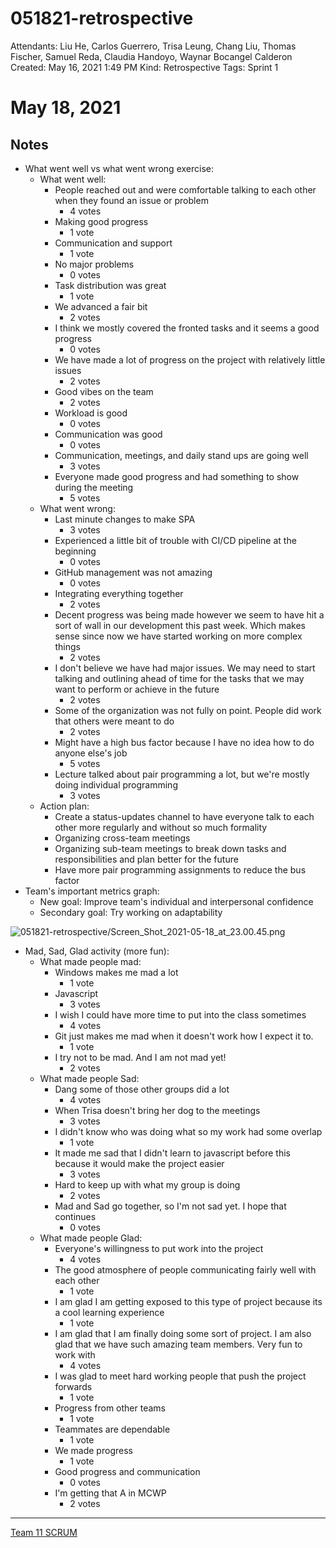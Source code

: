 # 051821-retrospective

Attendants: Liu He, Carlos Guerrero, Trisa Leung, Chang Liu, Thomas Fischer, Samuel Reda, Claudia Handoyo, Waynar Bocangel Calderon
Created: May 16, 2021 1:49 PM
Kind: Retrospective
Tags: Sprint 1

# May 18, 2021

## Notes

- What went well vs what went wrong exercise:
    - What went well:
        - People reached out and were comfortable talking to each other when they found an issue or problem
            - 4 votes
        - Making good progress
            - 1 vote
        - Communication and support
            - 1 vote
        - No major problems
            - 0 votes
        - Task distribution was great
            - 1 vote
        - We advanced a fair bit
            - 2 votes
        - I think we mostly covered the fronted tasks and it seems a good progress
            - 0 votes
        - We have made a lot of progress on the project with relatively little issues
            - 2 votes
        - Good vibes on the team
            - 2 votes
        - Workload is good
            - 0 votes
        - Communication was good
            - 0 votes
        - Communication, meetings, and daily stand ups are going well
            - 3 votes
        - Everyone made good progress and had something to show during the meeting
            - 5 votes
    - What went wrong:
        - Last minute changes to make SPA
            - 3 votes
        - Experienced a little bit of trouble with CI/CD pipeline at the beginning
            - 0 votes
        - GitHub management was not amazing
            - 0 votes
        - Integrating everything together
            - 2 votes
        - Decent progress was being made however we seem to have hit a sort of wall in our development this past week. Which makes sense since now we have started working on more complex things
            - 2 votes
        - I don't believe we have had major issues. We may need to start talking and outlining ahead of time for the tasks that we may want to perform or achieve in the future
            - 2 votes
        - Some of the organization was not fully on point. People did work that others were meant to do
            - 2 votes
        - Might have a high bus factor because I have no idea how to do anyone else's job
            - 5 votes
        - Lecture talked about pair programming a lot, but we're mostly doing individual programming
            - 3 votes
    - Action plan:
        - Create a status-updates channel to have everyone talk to each other more regularly and without so much formality
        - Organizing cross-team meetings
        - Organizing sub-team meetings to break down tasks and responsibilities and plan better for the future
        - Have more pair programming assignments to reduce the bus factor
- Team's important metrics graph:
    - New goal: Improve team's individual and interpersonal confidence
    - Secondary goal: Try working on adaptability

![051821-retrospective/Screen_Shot_2021-05-18_at_23.00.45.png](051821-retrospective/Screen_Shot_2021-05-18_at_23.00.45.png)

- Mad, Sad, Glad activity (more fun):
    - What made people mad:
        - Windows makes me mad a lot
            - 1 vote
        - Javascript
            - 3 votes
        - I wish I could have more time to put into the class sometimes
            - 4 votes
        - Git just makes me mad when it doesn't work how I expect it to.
            - 1 vote
        - I try not to be mad. And I am not mad yet!
            - 2 votes
    - What made people Sad:
        - Dang some of those other groups did a lot
            - 4 votes
        - When Trisa doesn't bring her dog to the meetings
            - 3 votes
        - I didn't know who was doing what so my work had some overlap
            - 1 vote
        - It made me sad that I didn't learn to javascript before this because it would make the project easier
            - 3 votes
        - Hard to keep up with what my group is doing
            - 2 votes
        - Mad and Sad go together, so I'm not sad yet. I hope that continues
            - 0 votes
    - What made people Glad:
        - Everyone's willingness to put work into the project
            - 4 votes
        - The good atmosphere of people communicating fairly well with each other
            - 1 vote
        - I am glad I am getting exposed to this type of project because its a cool learning experience
            - 1 vote
        - I am glad that I am finally doing some sort of project. I am also glad that we have such  amazing team members. Very fun to work with
            - 4 votes
        - I was glad to meet hard working people that push the project forwards
            - 1 vote
        - Progress from other teams
            - 1 vote
        - Teammates are dependable
            - 1 vote
        - We made progress
            - 1 vote
        - Good progress and communication
            - 0 votes
        - I'm getting that A in MCWP
            - 2 votes

---

[Team 11 SCRUM](https://www.notion.so/8586cc5906fd4275b1339b50a511d276)